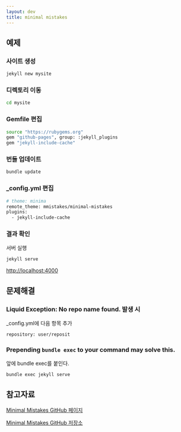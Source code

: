 ```yaml
---
layout: dev
title: minimal mistakes
---
```


## 예제

### 사이트 생성
```bash
jekyll new mysite
```

### 디렉토리 이동
```bash
cd mysite
```

### Gemfile 편집
```bash
source "https://rubygems.org"
gem "github-pages", group: :jekyll_plugins
gem "jekyll-include-cache"
```

### 번들 업데이트
```bash
bundle update
```

### _config.yml 편집
```bash
# theme: minima
remote_theme: mmistakes/minimal-mistakes
plugins:
  - jekyll-include-cache 
```

### 결과 확인
서버 실행
```bash
jekyll serve
```

<http://localhost:4000>

## 문제해결

### Liquid Exception: No repo name found. 발생 시
_config.yml에 다음 항목 추가
```bash
repository: user/reposit
```

### Prepending `bundle exec` to your command may solve this.
앞에 bundle exec를 붙인다.
```bash
bundle exec jekyll serve
```

## 참고자료 

[Minimal Mistakes GitHub 페이지](https://mmistakes.github.io/minimal-mistakes/)

[Minimal Mistakes GitHub 저장소](https://github.com/mmistakes/minimal-mistakes)
